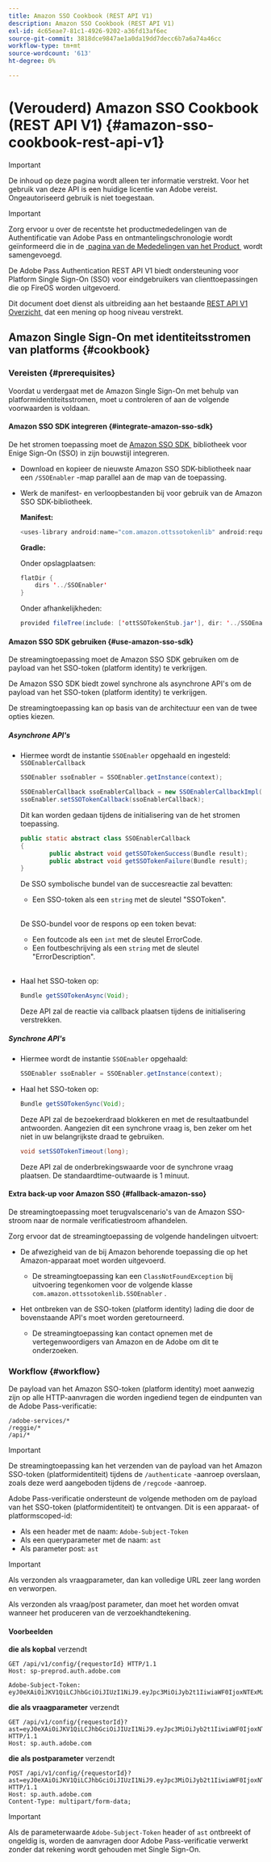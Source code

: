 ```yaml
---
title: Amazon SSO Cookbook (REST API V1)
description: Amazon SSO Cookbook (REST API V1)
exl-id: 4c65eae7-81c1-4926-9202-a36fd13af6ec
source-git-commit: 3818dce9847ae1a0da19dd7decc6b7a6a74a46cc
workflow-type: tm+mt
source-wordcount: '613'
ht-degree: 0%

---
```


# (Verouderd) Amazon SSO Cookbook (REST API V1) {#amazon-sso-cookbook-rest-api-v1}

>[!IMPORTANT]
>
>De inhoud op deze pagina wordt alleen ter informatie verstrekt. Voor het gebruik van deze API is een huidige licentie van Adobe vereist. Ongeautoriseerd gebruik is niet toegestaan.

>[!IMPORTANT]
>
> Zorg ervoor u over de recentste het productmededelingen van de Authentificatie van Adobe Pass en ontmantelingschronologie wordt geïnformeerd die in de [&#x200B; pagina van de Mededelingen van het Product &#x200B;](/help/authentication/product-announcements.md) wordt samengevoegd.

De Adobe Pass Authentication REST API V1 biedt ondersteuning voor Platform Single Sign-On (SSO) voor eindgebruikers van clienttoepassingen die op FireOS worden uitgevoerd.

Dit document doet dienst als uitbreiding aan het bestaande [&#x200B; REST API V1 Overzicht &#x200B;](/help/authentication/integration-guide-programmers/legacy/rest-api-v1/rest-api-overview.md) dat een mening op hoog niveau verstrekt.

## Amazon Single Sign-On met identiteitsstromen van platforms {#cookbook}

### Vereisten {#prerequisites}

Voordat u verdergaat met de Amazon Single Sign-On met behulp van platformidentiteitsstromen, moet u controleren of aan de volgende voorwaarden is voldaan.

#### Amazon SSO SDK integreren {#integrate-amazon-sso-sdk}

De het stromen toepassing moet de [&#x200B; Amazon SSO SDK &#x200B;](https://tve.zendesk.com/hc/en-us/article_attachments/360064368131/ottSSOTokenLib_v1.jar) bibliotheek voor Enige Sign-On (SSO) in zijn bouwstijl integreren.

* Download en kopieer de nieuwste Amazon SSO SDK-bibliotheek naar een `/SSOEnabler` -map parallel aan de map van de toepassing.

* Werk de manifest- en verloopbestanden bij voor gebruik van de Amazon SSO SDK-bibliotheek.

  **Manifest:**

  ```JAVA
  <uses-library android:name="com.amazon.ottssotokenlib" android:required="false">
  ```

  **Gradle:**

  Onder opslagplaatsen:

  ```JAVA
  flatDir {
      dirs '../SSOEnabler'
  }
  ```

  Onder afhankelijkheden:

  ```JAVA
  provided fileTree(include: ['ottSSOTokenStub.jar'], dir: '../SSOEnabler')
  ```

#### Amazon SSO SDK gebruiken {#use-amazon-sso-sdk}

De streamingtoepassing moet de Amazon SSO SDK gebruiken om de payload van het SSO-token (platform identity) te verkrijgen.

De Amazon SSO SDK biedt zowel synchrone als asynchrone API&#39;s om de payload van het SSO-token (platform identity) te verkrijgen.

De streamingtoepassing kan op basis van de architectuur een van de twee opties kiezen.

##### Asynchrone API&#39;s

* Hiermee wordt de instantie `SSOEnabler` opgehaald en ingesteld: `SSOEnablerCallback`

  ```JAVA
  SSOEnabler ssoEnabler = SSOEnabler.getInstance(context);
  
  SSOEnablerCallback ssoEnablerCallback = new SSOEnablerCallbackImpl();
  ssoEnabler.setSSOTokenCallback(ssoEnablerCallback);
  ```

  Dit kan worden gedaan tijdens de initialisering van de het stromen toepassing.

  ```JAVA
  public static abstract class SSOEnablerCallback
  {
          public abstract void getSSOTokenSuccess(Bundle result);
          public abstract void getSSOTokenFailure(Bundle result);
  }
  ```

  De SSO symbolische bundel van de succesreactie zal bevatten:
   * Een SSO-token als een `string` met de sleutel &quot;SSOToken&quot;.

  <br/>

  De SSO-bundel voor de respons op een token bevat:
   * Een foutcode als een `int` met de sleutel ErrorCode.
   * Een foutbeschrijving als een `string` met de sleutel &quot;ErrorDescription&quot;.

  <br/>

* Haal het SSO-token op:

  ```JAVA
  Bundle getSSOTokenAsync(Void);
  ```

  Deze API zal de reactie via callback plaatsen tijdens de initialisering verstrekken.

##### Synchrone API&#39;s

* Hiermee wordt de instantie `SSOEnabler` opgehaald:

  ```JAVA
  SSOEnabler ssoEnabler = SSOEnabler.getInstance(context);
  ```

* Haal het SSO-token op:

  ```JAVA
  Bundle getSSOTokenSync(Void);
  ```

  Deze API zal de bezoekerdraad blokkeren en met de resultaatbundel antwoorden. Aangezien dit een synchrone vraag is, ben zeker om het niet in uw belangrijkste draad te gebruiken.

  ```JAVA
  void setSSOTokenTimeout(long);
  ```

  Deze API zal de onderbrekingswaarde voor de synchrone vraag plaatsen. De standaardtime-outwaarde is 1 minuut.

#### Extra back-up voor Amazon SSO {#fallback-amazon-sso}

De streamingtoepassing moet terugvalscenario&#39;s van de Amazon SSO-stroom naar de normale verificatiestroom afhandelen.

Zorg ervoor dat de streamingtoepassing de volgende handelingen uitvoert:

* De afwezigheid van de bij Amazon behorende toepassing die op het Amazon-apparaat moet worden uitgevoerd.
   * De streamingtoepassing kan een `ClassNotFoundException` bij uitvoering tegenkomen voor de volgende klasse `com.amazon.ottssotokenlib.SSOEnabler` .

* Het ontbreken van de SSO-token (platform identity) lading die door de bovenstaande API&#39;s moet worden geretourneerd.
   * De streamingtoepassing kan contact opnemen met de vertegenwoordigers van Amazon en de Adobe om dit te onderzoeken.

### Workflow {#workflow}

De payload van het Amazon SSO-token (platform identity) moet aanwezig zijn op alle HTTP-aanvragen die worden ingediend tegen de eindpunten van de Adobe Pass-verificatie:

```
/adobe-services/*
/reggie/*
/api/*
```

>[!IMPORTANT]
> 
> De streamingtoepassing kan het verzenden van de payload van het Amazon SSO-token (platformidentiteit) tijdens de `/authenticate` -aanroep overslaan, zoals deze werd aangeboden tijdens de `/regcode` -aanroep.

Adobe Pass-verificatie ondersteunt de volgende methoden om de payload van het SSO-token (platformidentiteit) te ontvangen. Dit is een apparaat- of platformscoped-id:

* Als een header met de naam: `Adobe-Subject-Token`
* Als een queryparameter met de naam: `ast`
* Als parameter post: `ast`

>[!IMPORTANT]
>
> Als verzonden als vraagparameter, dan kan volledige URL zeer lang worden en verworpen.
>
> Als verzonden als vraag/post parameter, dan moet het worden omvat wanneer het produceren van de verzoekhandtekening.

#### Voorbeelden

**die als kopbal** verzendt

```HTTPS
GET /api/v1/config/{requestorId} HTTP/1.1 
Host: sp-preprod.auth.adobe.com

Adobe-Subject-Token: eyJ0eXAiOiJKV1QiLCJhbGciOiJIUzI1NiJ9.eyJpc3MiOiJyb2t1IiwiaWF0IjoxNTExMzY4ODAyLCJleHAiOjE1NDI5MDQ4MDIsImF1ZCI6ImFkb2JlIiwic3ViIjoiNWZjYzMwODctYWJmZi00OGU4LWJhZTgtODQzODViZTFkMzQwIiwiZGlkIjoiY2FmZjQ1ZDAtM2NhMy00MDg3LWI2MjMtNjFkZjNhMmNlOWM4In0.JlBFhNhNCJCDXLwBjy5tt3PtPcqbMKEIGZ6sr2NA
```

**die als vraagparameter** verzendt

```HTTPS
GET /api/v1/config/{requestorId}?ast=eyJ0eXAiOiJKV1QiLCJhbGciOiJIUzI1NiJ9.eyJpc3MiOiJyb2t1IiwiaWF0IjoxNTExMzY4ODAyLCJleHAiOjE1NDI5MDQ4MDIsImF1ZCI6ImFkb2JlIiwic3ViIjoiNWZjYzMwODctYWJmZi00OGU4LWJhZTgtODQzODViZTFkMzQwIiwiZGlkIjoiY2FmZjQ1ZDAtM2NhMy00MDg3LWI2MjMtNjFkZjNhMmNlOWM4In0.JlBFhNhNCJCDXLwBjy5tt3PtPcqbMKEIGZ6sr2NA HTTP/1.1
Host: sp.auth.adobe.com
```

**die als postparameter** verzendt

```HTTPS
POST /api/v1/config/{requestorId}?ast=eyJ0eXAiOiJKV1QiLCJhbGciOiJIUzI1NiJ9.eyJpc3MiOiJyb2t1IiwiaWF0IjoxNTExMzY4ODAyLCJleHAiOjE1NDI5MDQ4MDIsImF1ZCI6ImFkb2JlIiwic3ViIjoiNWZjYzMwODctYWJmZi00OGU4LWJhZTgtODQzODViZTFkMzQwIiwiZGlkIjoiY2FmZjQ1ZDAtM2NhMy00MDg3LWI2MjMtNjFkZjNhMmNlOWM4In0.Jl\_BFhN\_h\_NCJCDXLwBjy5tt3PtPcqbMKEIGZ6sr2NA HTTP/1.1
Host: sp.auth.adobe.com 
Content-Type: multipart/form-data;
```

>[!IMPORTANT]
>
> Als de parameterwaarde `Adobe-Subject-Token` header of `ast` ontbreekt of ongeldig is, worden de aanvragen door Adobe Pass-verificatie verwerkt zonder dat rekening wordt gehouden met Single Sign-On.
